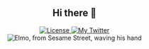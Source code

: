 <h2 align="center">
  Hi there 👋
</h2>

<p align="center">
  <a href="https://twitter.com/castilh0s">
    <img alt="License" src="https://img.shields.io/badge/-Twitter-1ca0f1?labelColor=1ca0f1&logo=twitter&logoColor=white&link=https://twitter.com/castilh0s">
  </a>
  <a href="https://www.linkedin.com/in/henriquedecastilhos">
    <img alt="My Twitter" src="https://img.shields.io/badge/-LinkedIn-blue?logo=Linkedin&logoColor=white&link=https://linkedin.com/in/henriquedecastilhos">
  </a>

  <br />
  
  <img alt="Elmo, from Sesame Street, waving his hand" src="https://media3.giphy.com/media/pxwlYSM8PfY5y/giphy.gif">
</p>

<!--
- 🔭 I’m currently working on [Magrathea Labs](https://magrathealabs.com/)
- 🌱 I’m currently learning ...
- 👯 I’m looking to collaborate on ...
- 🤔 I’m looking for help with ...
- 💬 Ask me about ...
- 📫 How to reach me: ...
- 😄 Pronouns: ...
- ⚡ Fun fact: ...
-->
